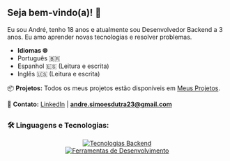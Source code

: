 ## Seja bem-vindo(a)! 👋

Eu sou André, tenho 18 anos e atualmente sou Desenvolvedor Backend a 3 anos. Eu amo aprender novas tecnologias e resolver problemas.

* **Idiomas 🌐**
* Português 🇧🇷
* Espanhol 🇪🇸 (Leitura e escrita)
* Inglês 🇺🇸 (Leitura e escrita)


📦 **Projetos:**
Todos os meus projetos estão disponíveis em [Meus Projetos](https://github.com/endlessproxy?tab=repositories).

📩 **Contato:**
[LinkedIn](https://www.linkedin.com/in/euandresimoes/) | **andre.simoesdutra23@gmail.com**

##

### 🛠️ Linguagens e Tecnologias:

<p align="center">
  <a href="https://skillicons.dev">
    <img src="https://skillicons.dev/icons?i=cs,dotnet,javascript,typescript,express,prisma,selenium" alt="Tecnologias Backend" />
    <br>
    <img src="https://skillicons.dev/icons?i=mysql,docker,postman,git" alt="Ferramentas de Desenvolvimento" />
  </a>
</p>
